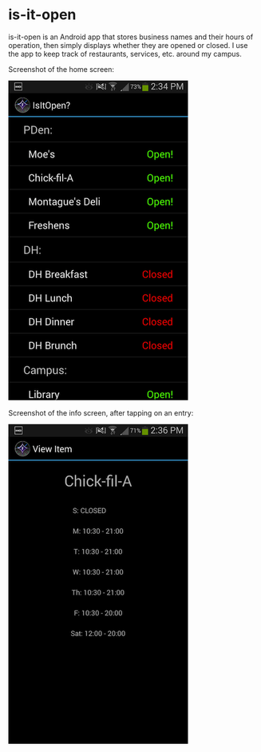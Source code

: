 is-it-open
==========
is-it-open is an Android app that stores business names and their hours of operation, then simply displays whether they are opened or closed. I use the app to keep track of restaurants, services, etc. around my campus.

Screenshot of the home screen:

![Home screen](/docs/homescreen.png)

Screenshot of the info screen, after tapping on an entry:

![Info screen](/docs/infoscreen.png)
